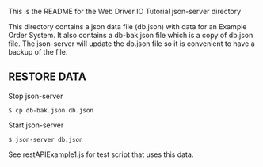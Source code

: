 This is the README for the Web Driver IO Tutorial json-server directory

This directory contains a json data file (db.json) with data for an Example Order System.
It also contains a db-bak.json file which is a copy of db.json file.  The json-server will
update the db.json file so it is convenient to have a backup of the file.


## RESTORE DATA
Stop json-server
```
$ cp db-bak.json db.json
```
Start json-server
```
$ json-server db.json
```

See restAPIExample1.js for test script that uses this data.

